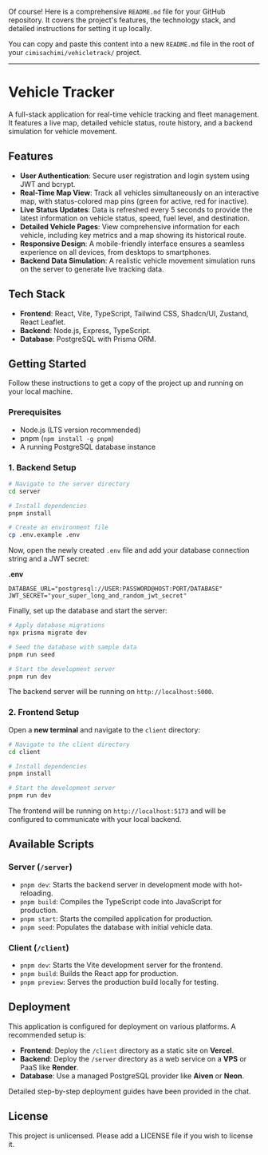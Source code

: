 Of course\! Here is a comprehensive `README.md` file for your GitHub repository. It covers the project's features, the technology stack, and detailed instructions for setting it up locally.

You can copy and paste this content into a new `README.md` file in the root of your `cimisachimi/vehicletrack/` project.

-----

# Vehicle Tracker

A full-stack application for real-time vehicle tracking and fleet management. It features a live map, detailed vehicle status, route history, and a backend simulation for vehicle movement.

## Features

  * **User Authentication**: Secure user registration and login system using JWT and bcrypt.
  * **Real-Time Map View**: Track all vehicles simultaneously on an interactive map, with status-colored map pins (green for active, red for inactive).
  * **Live Status Updates**: Data is refreshed every 5 seconds to provide the latest information on vehicle status, speed, fuel level, and destination.
  * **Detailed Vehicle Pages**: View comprehensive information for each vehicle, including key metrics and a map showing its historical route.
  * **Responsive Design**: A mobile-friendly interface ensures a seamless experience on all devices, from desktops to smartphones.
  * **Backend Data Simulation**: A realistic vehicle movement simulation runs on the server to generate live tracking data.

## Tech Stack

  * **Frontend**: React, Vite, TypeScript, Tailwind CSS, Shadcn/UI, Zustand, React Leaflet.
  * **Backend**: Node.js, Express, TypeScript.
  * **Database**: PostgreSQL with Prisma ORM.

## Getting Started

Follow these instructions to get a copy of the project up and running on your local machine.

### Prerequisites

  * Node.js (LTS version recommended)
  * pnpm (`npm install -g pnpm`)
  * A running PostgreSQL database instance

### 1\. Backend Setup

```bash
# Navigate to the server directory
cd server

# Install dependencies
pnpm install

# Create an environment file
cp .env.example .env
```

Now, open the newly created `.env` file and add your database connection string and a JWT secret:

**.env**

```
DATABASE_URL="postgresql://USER:PASSWORD@HOST:PORT/DATABASE"
JWT_SECRET="your_super_long_and_random_jwt_secret"
```

Finally, set up the database and start the server:

```bash
# Apply database migrations
npx prisma migrate dev

# Seed the database with sample data
pnpm run seed

# Start the development server
pnpm run dev
```

The backend server will be running on `http://localhost:5000`.

### 2\. Frontend Setup

Open a **new terminal** and navigate to the `client` directory:

```bash
# Navigate to the client directory
cd client

# Install dependencies
pnpm install

# Start the development server
pnpm run dev
```

The frontend will be running on `http://localhost:5173` and will be configured to communicate with your local backend.

## Available Scripts

### Server (`/server`)

  * `pnpm dev`: Starts the backend server in development mode with hot-reloading.
  * `pnpm build`: Compiles the TypeScript code into JavaScript for production.
  * `pnpm start`: Starts the compiled application for production.
  * `pnpm seed`: Populates the database with initial vehicle data.

### Client (`/client`)

  * `pnpm dev`: Starts the Vite development server for the frontend.
  * `pnpm build`: Builds the React app for production.
  * `pnpm preview`: Serves the production build locally for testing.

## Deployment

This application is configured for deployment on various platforms. A recommended setup is:

  * **Frontend**: Deploy the `/client` directory as a static site on **Vercel**.
  * **Backend**: Deploy the `/server` directory as a web service on a **VPS** or PaaS like **Render**.
  * **Database**: Use a managed PostgreSQL provider like **Aiven** or **Neon**.

Detailed step-by-step deployment guides have been provided in the chat.

## License

This project is unlicensed. Please add a LICENSE file if you wish to license it.
